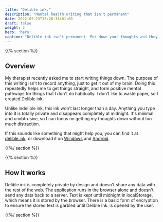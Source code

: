 ```yaml
---
title: "Delible ink."
description: "Mental health writing that isn't permanent"
date: 2022-05-23T13:28:31+01:00
draft: false
weight: 2
hero: 'hero'
caption: "Delible ink isn't permanent. Put down your thoughts and they'll fade at the end of the day."
---
```


{{% section %}}

## Overview

My therapist recently asked me to start writing things down. The purpose of this writing isn't to record anything, just to get it out of my brain. Doing this repeatedly helps me to get things straight, and form positive mental pathways for things that I don't do habitually. I don't like to waste paper, so I created Delible ink.

Unlike indelible ink, this ink won't last longer than a day. Anything you type into it is totally private and disappears completely at midnight. It's minimal and unobtrusive, so I can focus on getting my thoughts down without too much distraction.

If this sounds like something that might help you, you can find it at [delible.ink](https://delible.ink/), or download it on [Windows](https://apps.microsoft.com/detail/9mxbbnkn1t9x?hl=en-gb&gl=US) and [Android](https://play.google.com/store/apps/details?id=ink.delible.twa).

{{%/ section %}}

{{% section %}}

## How it works

Delible ink is completely private by design and doesn't share any data with the rest of the web. The application runs in the browser alone and doesn't send any data back to a server. Text is kept until midnight in localStorage, which means it is stored by the browser. There is a basic form of encryption to ensure the stored text is garbled until Delible Ink. is opened by the user.

{{%/ section %}}
